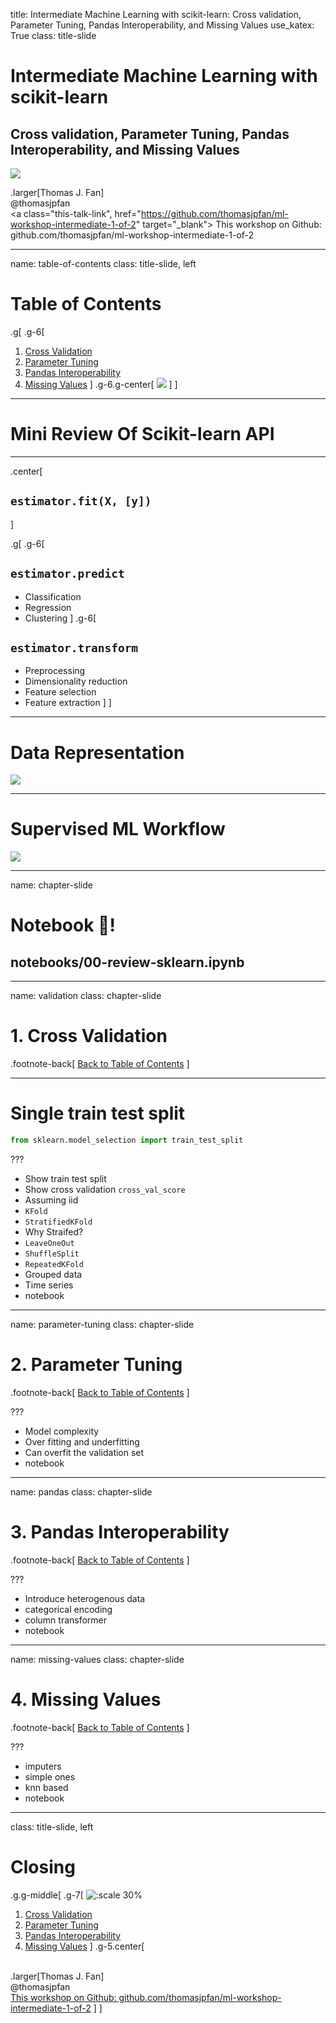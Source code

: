 title: Intermediate Machine Learning with scikit-learn: Cross validation, Parameter Tuning, Pandas Interoperability, and Missing Values
use_katex: True
class: title-slide

# Intermediate Machine Learning with scikit-learn
## Cross validation, Parameter Tuning, Pandas Interoperability, and Missing Values

![](images/scikit-learn-logo-notext.png)

.larger[Thomas J. Fan]<br>
@thomasjpfan<br>
<a href="https://www.github.com/thomasjpfan" target="_blank"><span class="icon icon-github icon-left"></span></a>
<a href="https://www.twitter.com/thomasjpfan" target="_blank"><span class="icon icon-twitter"></span></a>
<a class="this-talk-link", href="https://github.com/thomasjpfan/ml-workshop-intermediate-1-of-2" target="_blank">
This workshop on Github: github.com/thomasjpfan/ml-workshop-intermediate-1-of-2</a>

---

name: table-of-contents
class: title-slide, left

# Table of Contents
.g[
.g-6[
1. [Cross Validation](#validation)
1. [Parameter Tuning](#parameter-tuning)
1. [Pandas Interoperability](#pandas)
1. [Missing Values](#missing-values)
]
.g-6.g-center[
![](images/scikit-learn-logo-notext.png)
]
]

---

# Mini Review Of Scikit-learn API

---

.center[
## `estimator.fit(X, [y])`
]

.g[
.g-6[
## `estimator.predict`
- Classification
- Regression
- Clustering
]
.g-6[
## `estimator.transform`
- Preprocessing
- Dimensionality reduction
- Feature selection
- Feature extraction
]
]

---

# Data Representation

![](images/data-representation.svg)

---

# Supervised ML Workflow

![](images/ml-workflow-sklearn.svg)

---

name: chapter-slide

# Notebook 📒!
## notebooks/00-review-sklearn.ipynb

---

name: validation
class: chapter-slide

# 1. Cross Validation

.footnote-back[
[Back to Table of Contents](#table-of-contents)
]

---

# Single train test split

```py
from sklearn.model_selection import train_test_split
```

???

- Show train test split
- Show cross validation `cross_val_score`
- Assuming iid
- `KFold`
- `StratifiedKFold`
- Why Straifed?
- `LeaveOneOut`
- `ShuffleSplit`
- `RepeatedKFold`
- Grouped data
- Time series
- notebook

---

name: parameter-tuning
class: chapter-slide

# 2. Parameter Tuning

.footnote-back[
[Back to Table of Contents](#table-of-contents)
]

???

- Model complexity
- Over fitting and underfitting
- Can overfit the validation set
- notebook

---

name: pandas
class: chapter-slide

# 3. Pandas Interoperability

.footnote-back[
[Back to Table of Contents](#table-of-contents)
]

???

- Introduce heterogenous data
- categorical encoding
- column transformer
- notebook

---

name: missing-values
class: chapter-slide

# 4. Missing Values

.footnote-back[
[Back to Table of Contents](#table-of-contents)
]

???

- imputers
- simple ones
- knn based
- notebook

---

class: title-slide, left

# Closing

.g.g-middle[
.g-7[
![:scale 30%](images/scikit-learn-logo-notext.png)
1. [Cross Validation](#validation)
1. [Parameter Tuning](#parameter-tuning)
1. [Pandas Interoperability](#pandas)
1. [Missing Values](#missing-values)
]
.g-5.center[
<br>
.larger[Thomas J. Fan]<br>
@thomasjpfan<br>
<a href="https://www.github.com/thomasjpfan" target="_blank"><span class="icon icon-github icon-left"></span></a>
<a href="https://www.twitter.com/thomasjpfan" target="_blank"><span class="icon icon-twitter"></span></a>
<a class="this-talk-link", href="https://github.com/thomasjpfan/ml-workshop-intermediate-1-of-2" target="_blank">
This workshop on Github: github.com/thomasjpfan/ml-workshop-intermediate-1-of-2</a>
]
]
